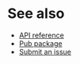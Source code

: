 # See also
- [API reference](https://dev.belin.io/bootstrap.dart/api)
- [Pub package](https://pub.dartlang.org/packages/bootstrap_dart)
- [Submit an issue](https://github.com/cedx/bootstrap.dart/issues)
